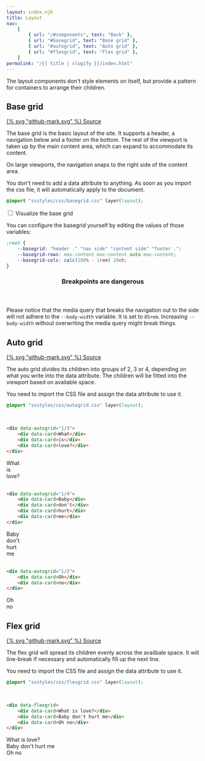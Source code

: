 ```yaml
---
layout: index.njk
title: Layout
nav:
    [
        { url: "/#components", text: "Back" },
        { url: "#basegrid", text: "Base grid" },
        { url: "#autogrid", text: "Auto grid" },
        { url: "#flexgrid", text: "Flex grid" },
    ]
permalink: "/{{ title | slugify }}/index.html"
---
```


The layout components don't style elements on itself, but provide a pattern for containers to arrange their children.

## Base grid

<a href="https://github.com/iamschulz/ssstyles/blob/main/css/basegrid.css" data-button>{% svg "github-mark.svg" %} Source</a>

The base grid is the basic layout of the site. It supports a header, a navigation below and a footer on the bottom. The rest of the viewport is taken up by the main content area, which can expand to accommodate its content.

On large viewports, the navigation snaps to the right side of the content area.

You don't need to add a data attribute to anything. As soon as you import the css file, it will automatically apply to the document.

```css
@import "ssstyles/css/basegrid.css" layer(layout);
```

<input type="checkbox" data-toggle id="base-grid-vis"> <label for="base-grid-vis">Visualize the base grid</label>

You can configure the basegrid yourself by editing the values of those variables:

```css
:root {
	--basegrid: "header ." "nav side" "content side" "footer .";
	--basegrid-rows: max-content max-content auto max-content;
	--basegrid-cols: calc(100% - 1rem) 20ch;
}
```

<aside data-callout>
<header><h3>Breakpoints are dangerous</h3></header>
<p>Please notice that the media query that breaks the navigation out to the side will not adhere to the <code>--body-width</code> variable. It is set to <code>85rem</code>. Increasing <code>--body-width</code> without overwriting the media query might break things.</p>
</aside>

<script>
    document.querySelector('#base-grid-vis').addEventListener('change', (e) => {
        document.body.classList.toggle('demo-layout', e.target.checked);
    });
</script>

## Auto grid

<a href="https://github.com/iamschulz/ssstyles/blob/main/css/autogrid.css" data-button>{% svg "github-mark.svg" %} Source</a>

The auto grid divides its children into groups of 2, 3 or 4, depending on what you write into the data attribute. The children will be fitted into the viewport based on available space.

You need to import the CSS file and assign the data attribute to use it.

```css
@import "ssstyles/css/autogrid.css" layer(layout);
```

<br>

```html
<div data-autogrid="1/3">
	<div data-card>What</div>
	<div data-card>is</div>
	<div data-card>love?</div>
</div>
```

<div data-autogrid="1/3">
    <div data-card>What</div>
    <div data-card>is</div>
    <div data-card>love?</div>
</div>
<br>

```html
<div data-autogrid="1/4">
	<div data-card>Baby</div>
	<div data-card>don't</div>
	<div data-card>hurt</div>
	<div data-card>me</div>
</div>
```

<div data-autogrid="1/4">
    <div data-card>Baby</div>
    <div data-card>don't</div>
    <div data-card>hurt</div>
    <div data-card>me</div>
</div>
<br>

```html
<div data-autogrid="1/2">
	<div data-card>Oh</div>
	<div data-card>no</div>
</div>
```

<div data-autogrid="1/2">
    <div data-card>Oh</div>
    <div data-card>no</div>
</div>

## Flex grid

<a href="https://github.com/iamschulz/ssstyles/blob/main/css/flexgrid.css" data-button>{% svg "github-mark.svg" %} Source</a>

The flex grid will spread its children evenly across the availbale space. It will line-break if necessary and automatically fill up the next line.

You need to import the CSS file and assign the data attribute to use it.

```css
@import "ssstyles/css/flexgrid.css" layer(layout);
```

<br>

```html
<div data-flexgrid>
	<div data-card>What is love?</div>
	<div data-card>Baby don't hurt me</div>
	<div data-card>Oh no</div>
</div>
```

<div data-flexgrid>
    <div data-card>What is love?</div>
    <div data-card>Baby don't hurt me</div>
    <div data-card>Oh no</div>
</div>
